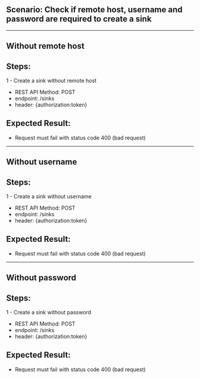 ## Scenario: Check if remote host, username and password are required to create a sink 

---------------------------------------------------------

## Without remote host


## Steps: 
1 - Create a sink without remote host

- REST API Method: POST
- endpoint: /sinks
- header: {authorization:token}
 
## Expected Result: 

- Request must fail with status code 400 (bad request) 

--------------------------------------------------------

## Without username


## Steps:
1 - Create a sink without username

- REST API Method: POST
- endpoint: /sinks
- header: {authorization:token}

## Expected Result:

- Request must fail with status code 400 (bad request) 

--------------------------------------------------------

## Without password


## Steps:
1 - Create a sink without password

- REST API Method: POST
- endpoint: /sinks
- header: {authorization:token}

## Expected Result:

- Request must fail with status code 400 (bad request) 